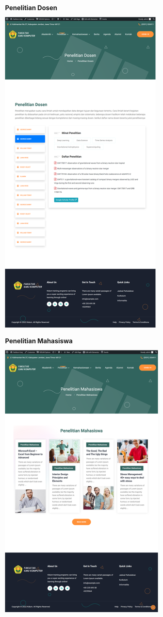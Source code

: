 ## Penelitian Dosen

![Penelitian Dosen](../_images/penelitian/penelitian-dosen.png "Penelitian Dosen")

## Penelitian Mahasiswa

![Penelitian Mahasiswa](../_images/penelitian/view-penelitian-mahasiswa.png "Penelitian Mahasiswa")
